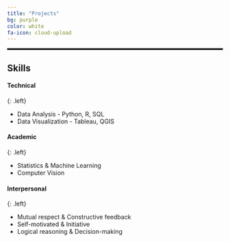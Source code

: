 ```yaml
---
title: "Projects"
bg: purple
color: white
fa-icon: cloud-upload
---
```



<hr style="border-top: solid 3px;" />

## Skills
#### Technical 
{: .left}
- Data Analysis - Python, R, SQL
- Data Visualization - Tableau, QGIS

#### Academic 
{: .left}
- Statistics & Machine Learning
- Computer Vision

#### Interpersonal 
{: .left}
- Mutual respect & Constructive feedback
- Self-motivated & Initiative
- Logical reasoning & Decision-making